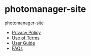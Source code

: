 # photomanager-site
photomanager-site

- [Privacy Policy](privacy.md)
- [Use of Terms ](terms.md)
- [User Guide](guide.md)
- [FAQs](faq.md)
